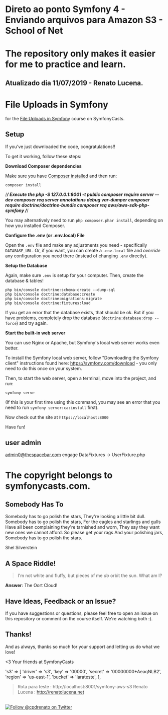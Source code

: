 # Direto ao ponto Symfony 4 - Enviando arquivos para Amazon S3 - School of Net

# The repository only makes it easier for me to practice and learn. 

## Atualizado dia 11/07/2019 - Renato Lucena.

# File Uploads in Symfony

for the [File Uploads in Symfony](https://symfonycasts.com/screencast/symfony-uploads) course on SymfonyCasts.

## Setup

If you've just downloaded the code, congratulations!!

To get it working, follow these steps:

**Download Composer dependencies**

Make sure you have [Composer installed](https://getcomposer.org/download/)
and then run:

```
composer install
```
/*******************************/
Execute the 
php -S 127.0.0.1:8001 -t public
composer require server --dev
composer req server annotations debug var-dumper
composer require doctrine/doctrine-bundle
composer req aws/aws-sdk-php-symfony
/*******************************/


You may alternatively need to run `php composer.phar install`, depending
on how you installed Composer.

**Configure the .env (or .env.local) File**

Open the `.env` file and make any adjustments you need - specifically
`DATABASE_URL`. Or, if you want, you can create a `.env.local` file
and *override* any configuration you need there (instead of changing
`.env` directly).

**Setup the Database**

Again, make sure `.env` is setup for your computer. Then, create
the database & tables!

```
php bin/console doctrine:schema:create --dump-sql
php bin/console doctrine:database:create
php bin/console doctrine:migrations:migrate
php bin/console doctrine:fixtures:load
```

If you get an error that the database exists, that should
be ok. But if you have problems, completely drop the
database (`doctrine:database:drop --force`) and try again.

**Start the built-in web server**

You can use Nginx or Apache, but Symfony's local web server
works even better.

To install the Symfony local web server, follow
"Downloading the Symfony client" instructions found
here: https://symfony.com/download - you only need to do this
once on your system.

Then, to start the web server, open a terminal, move into the
project, and run:

```
symfony serve
```

(If this is your first time using this command, you may see an
error that you need to run `symfony server:ca:install` first).

Now check out the site at `https://localhost:8000`

Have fun!

## user admin
admin0@thespacebar.com
engage
DataFixtures -> UserFixture.php

# The copyright belongs to symfonycasts.com.

## Somebody Has To

Somebody has to go polish the stars,
They're looking a little bit dull.
Somebody has to go polish the stars,
For the eagles and starlings and gulls
Have all been complaining they're tarnished and worn,
They say they want new ones we cannot afford.
So please get your rags
And your polishing jars,
Somebody has to go polish the stars.

Shel Silverstein

## A Space Riddle!

> I'm not white and fluffy, but pieces of me *do* orbit the sun. What am I?

**Answer**: The Oort Cloud!

## Have Ideas, Feedback or an Issue?

If you have suggestions or questions, please feel free to
open an issue on this repository or comment on the course
itself. We're watching both :).

## Thanks!

And as always, thanks so much for your support and letting
us do what we love!

<3 Your friends at SymfonyCasts


's3' => [
         'driver' => 's3',
         'key' => '00000',
         'secret' => '00000000+AeaqNLB2',
         'region' => 'us-east-1',
         'bucket' => 'larateste',
     ],

> Rota para teste : http://localhost:8001/symfony-aws-s3
> Renato Lucena : http://renatolucena.net

<br>
<a href="https://twitter.com/cpdrenato"><img src="https://img.shields.io/twitter/url/http/shields.io.svg" alt="Follow @cpdrenato on Twitter"></img></a>
<br>